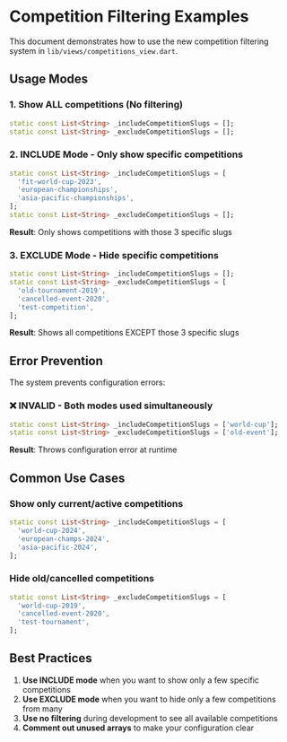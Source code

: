 # Competition Filtering Examples

This document demonstrates how to use the new competition filtering system in `lib/views/competitions_view.dart`.

## Usage Modes

### 1. Show ALL competitions (No filtering)
```dart
static const List<String> _includeCompetitionSlugs = [];
static const List<String> _excludeCompetitionSlugs = [];
```

### 2. INCLUDE Mode - Only show specific competitions
```dart
static const List<String> _includeCompetitionSlugs = [
  'fit-world-cup-2023',
  'european-championships',
  'asia-pacific-championships',
];
static const List<String> _excludeCompetitionSlugs = [];
```
**Result**: Only shows competitions with those 3 specific slugs

### 3. EXCLUDE Mode - Hide specific competitions
```dart
static const List<String> _includeCompetitionSlugs = [];
static const List<String> _excludeCompetitionSlugs = [
  'old-tournament-2019',
  'cancelled-event-2020',
  'test-competition',
];
```
**Result**: Shows all competitions EXCEPT those 3 specific slugs

## Error Prevention

The system prevents configuration errors:

### ❌ INVALID - Both modes used simultaneously
```dart
static const List<String> _includeCompetitionSlugs = ['world-cup'];
static const List<String> _excludeCompetitionSlugs = ['old-event'];
```
**Result**: Throws configuration error at runtime

## Common Use Cases

### Show only current/active competitions
```dart
static const List<String> _includeCompetitionSlugs = [
  'world-cup-2024',
  'european-champs-2024',
  'asia-pacific-2024',
];
```

### Hide old/cancelled competitions
```dart
static const List<String> _excludeCompetitionSlugs = [
  'world-cup-2019',
  'cancelled-event-2020',
  'test-tournament',
];
```

## Best Practices

1. **Use INCLUDE mode** when you want to show only a few specific competitions
2. **Use EXCLUDE mode** when you want to hide only a few competitions from many
3. **Use no filtering** during development to see all available competitions
4. **Comment out unused arrays** to make your configuration clear